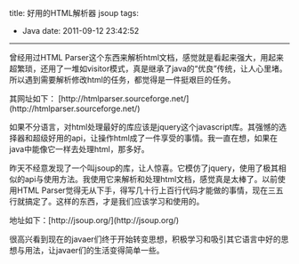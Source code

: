 title: 好用的HTML解析器 jsoup
tags:
  - Java
date: 2011-09-12 23:42:52
---

曾经用过HTML Parser这个东西来解析html文档，感觉就是看起来强大，用起来超繁琐，还用了一堆如visitor模式，真是继承了java的“优良”传统，让人心里堵。所以遇到需要解析修改html的任务，都觉得是一件挺艰巨的任务。
<p>其网址如下： [http://htmlparser.sourceforge.net/](http://htmlparser.sourceforge.net/)
<p> 如果不分语言，对html处理最好的库应该是jquery这个javascript库。其强憾的选择器和超级好用的api，让操作html成了一件享受的事情。我一直在想，如果在java中能像它一样去处理html，那多好。
<p> 昨天不经意发现了一个叫jsoup的库，让人惊喜。它模仿了jquery，使用了极其相似的api与使用方法。我使用它来解析和处理html文档，感觉真是太棒了。以前使用HTML Parser觉得无从下手，得写几十行上百行代码才能做的事情，现在三五行就搞定了。这样的东西，才是我们应该学习和使用的。
<p>地址如下：[http://jsoup.org/](http://jsoup.org/)
<p>很高兴看到现在的javaer们终于开始转变思想，积极学习和吸引其它语言中好的思想与用法，让javaer们的生活变得简单一些。